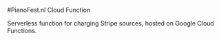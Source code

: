 #PianoFest.nl Cloud Function

Serverless function for charging Stripe sources, hosted on Google Cloud Functions.
